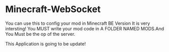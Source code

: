 # Minecraft-WebSocket
You can use this to config your mod in Minecraft BE Version
It is very intersting!
You MUST write your mod code in A FOLDER NAMED MODS.And You Must be the op of the server.

This Application is going to be update!
